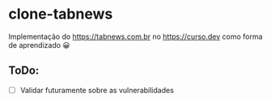 # clone-tabnews

Implementação do https://tabnews.com.br no https://curso.dev como forma de aprendizado 😀

## ToDo:

- [ ] Validar futuramente sobre as vulnerabilidades
